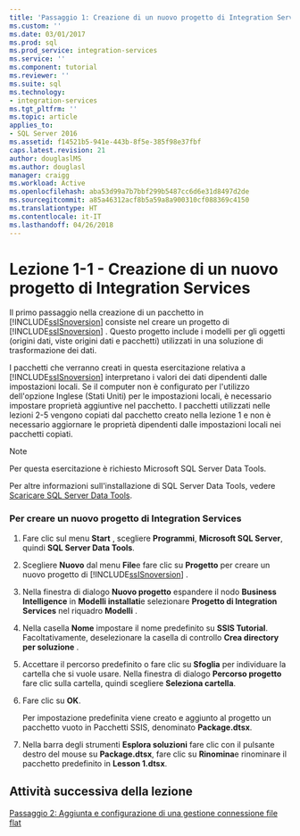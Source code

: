 ```yaml
---
title: 'Passaggio 1: Creazione di un nuovo progetto di Integration Services | Microsoft Docs'
ms.custom: ''
ms.date: 03/01/2017
ms.prod: sql
ms.prod_service: integration-services
ms.service: ''
ms.component: tutorial
ms.reviewer: ''
ms.suite: sql
ms.technology:
- integration-services
ms.tgt_pltfrm: ''
ms.topic: article
applies_to:
- SQL Server 2016
ms.assetid: f14521b5-941e-443b-8f5e-385f98e37fbf
caps.latest.revision: 21
author: douglaslMS
ms.author: douglasl
manager: craigg
ms.workload: Active
ms.openlocfilehash: aba53d99a7b7bbf299b5487cc6d6e31d8497d2de
ms.sourcegitcommit: a85a46312acf8b5a59a8a900310cf088369c4150
ms.translationtype: HT
ms.contentlocale: it-IT
ms.lasthandoff: 04/26/2018
---
```

# <a name="lesson-1-1---creating-a-new-integration-services-project"></a>Lezione 1-1 - Creazione di un nuovo progetto di Integration Services
Il primo passaggio nella creazione di un pacchetto in [!INCLUDE[ssISnoversion](../includes/ssisnoversion-md.md)] consiste nel creare un progetto di [!INCLUDE[ssISnoversion](../includes/ssisnoversion-md.md)] . Questo progetto include i modelli per gli oggetti (origini dati, viste origini dati e pacchetti) utilizzati in una soluzione di trasformazione dei dati.  
  
I pacchetti che verranno creati in questa esercitazione relativa a [!INCLUDE[ssISnoversion](../includes/ssisnoversion-md.md)] interpretano i valori dei dati dipendenti dalle impostazioni locali. Se il computer non è configurato per l'utilizzo dell'opzione Inglese (Stati Uniti) per le impostazioni locali, è necessario impostare proprietà aggiuntive nel pacchetto. I pacchetti utilizzati nelle lezioni 2-5 vengono copiati dal pacchetto creato nella lezione 1 e non è necessario aggiornare le proprietà dipendenti dalle impostazioni locali nei pacchetti copiati.  
  
> [!NOTE]  
> Per questa esercitazione è richiesto Microsoft SQL Server Data Tools.  
>   
> Per altre informazioni sull'installazione di SQL Server Data Tools, vedere [Scaricare SQL Server Data Tools](http://msdn.microsoft.com/data/hh297027).  
  
### <a name="to-create-a-new-integration-services-project"></a>Per creare un nuovo progetto di Integration Services  
  
1.  Fare clic sul menu **Start** , scegliere **Programmi**, **Microsoft SQL Server**, quindi **SQL Server Data Tools**.  
  
2.  Scegliere **Nuovo** dal menu **File**e fare clic su **Progetto** per creare un nuovo progetto di [!INCLUDE[ssISnoversion](../includes/ssisnoversion-md.md)] .  
  
3.  Nella finestra di dialogo **Nuovo progetto** espandere il nodo **Business Intelligence** in **Modelli installati**e selezionare **Progetto di Integration Services** nel riquadro **Modelli** .  
  
4.  Nella casella **Nome** impostare il nome predefinito su **SSIS Tutorial**. Facoltativamente, deselezionare la casella di controllo **Crea directory per soluzione** .  
  
5.  Accettare il percorso predefinito o fare clic su **Sfoglia** per individuare la cartella che si vuole usare. Nella finestra di dialogo **Percorso progetto** fare clic sulla cartella, quindi scegliere **Seleziona cartella**.  
  
6.  Fare clic su **OK**.  
  
    Per impostazione predefinita viene creato e aggiunto al progetto un pacchetto vuoto in Pacchetti SSIS, denominato **Package.dtsx**.  
  
7.  Nella barra degli strumenti **Esplora soluzioni** fare clic con il pulsante destro del mouse su **Package.dtsx**, fare clic su **Rinomina**e rinominare il pacchetto predefinito in **Lesson 1.dtsx**.  
  
## <a name="next-task-in-lesson"></a>Attività successiva della lezione  
[Passaggio 2: Aggiunta e configurazione di una gestione connessione file flat](../integration-services/lesson-1-2-adding-and-configuring-a-flat-file-connection-manager.md)  
  

